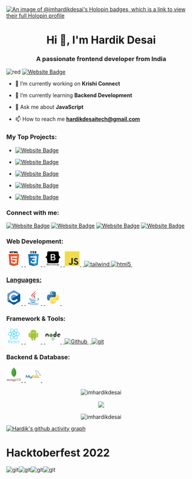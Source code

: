 
[![An image of @imhardikdesai's Holopin badges, which is a link to view their full Holopin profile](https://holopin.me/imhardikdesai)](https://holopin.io/@imhardikdesai)
<h1 align="center">Hi 👋, I'm Hardik Desai</h1>
<h3 align="center">A passionate frontend developer from India</h3>



![red](https://komarev.com/ghpvc/?username=imhardikdesai&color=red) [![Website Badge](https://img.shields.io/badge/Website-Hardik-red?style=flat&logo=Google-chrome&logoColor=white)]([https://imhardikdesai.netlify.app/](https://hardik-portfolio.vercel.app/))

<!-- Trophy Code  -->
<!-- <p align="left"> 
<a href="https://github.com/ryo-ma/github-profile-trophy">
<img src="https://github-profile-trophy.vercel.app/?username=imhardikdesai" alt="imhardikdesai" />
</a>
</p> -->

- 🔭 I’m currently working on **Krishi Connect**

- 🌱 I’m currently learning **Backend Development**

- 💬 Ask me about **JavaScript**

- 📫 How to reach me **hardikdesaitech@gmail.com**


### My Top Projects:

- [![Website Badge](https://img.shields.io/badge/☁️-Weather_Finder-orange?style=flat&logo=&logoColor=green)](https://github.com/imhardikdesai/Weather-App-React)

- [![Website Badge](https://img.shields.io/badge/🏠-Hostel_Website-blueviolet?style=flat&logo=&logoColor=green)](https://github.com/imhardikdesai/patel-boarding-web-react)

- [![Website Badge](https://img.shields.io/badge/👟-Kiks_Square_Store-ff69b4?style=flat&logo=&logoColor=green)](https://github.com/imhardikdesai/Kiks-Square-Store)

- [![Website Badge](https://img.shields.io/badge/📰-News_Website-yellow?style=flat&logo=&logoColor=green)](https://github.com/imhardikdesai/news-website)

- [![Website Badge](https://img.shields.io/badge/🧑‍💻-Live_Coding_Contest-blue?style=flat&logo=&logoColor=green)](https://github.com/imhardikdesai/live-coding-contest)



<h3 align="left">Connect with me:</h3>
<div>

[![Website Badge](https://img.shields.io/badge/Hardik_Desai-white?style=flat&logo=LinkedIn&logoColor=blue)](https://linkedin.com/in/desai-hardik-6b239b213) [![Website Badge](https://img.shields.io/badge/imhardikdesai-white?style=flat&logo=Instagram&logoColor=red)](https://instagram.com/imhardikdesai) [![Website Badge](https://img.shields.io/badge/imhardikdesai-white?style=flat&logo=Snapchat&logoColor=yellow)](https://snapchat.com/add/imhardikdesai) [![Website Badge](https://img.shields.io/badge/imhardikdesai-white?style=flat&logo=Twitter&logoColor=blue)](https://twitter.com/imhardikdesai)

</div>

<h3 align="left">Web Development:</h3>

<a href="https://www.w3.org/html/" target="_blank" rel="noreferrer"> <img src="https://raw.githubusercontent.com/devicons/devicon/master/icons/html5/html5-original-wordmark.svg" alt="html5" width="40" height="40"/> </a> &nbsp;<a href="https://www.w3schools.com/css/" target="_blank" rel="noreferrer"> <img src="https://raw.githubusercontent.com/devicons/devicon/master/icons/css3/css3-original-wordmark.svg" alt="css3" width="40" height="40"/> </a> &nbsp;<a href="https://getbootstrap.com" target="_blank" rel="noreferrer"> <img src="https://raw.githubusercontent.com/devicons/devicon/master/icons/bootstrap/bootstrap-plain-wordmark.svg" alt="bootstrap" width="40" height="40"/> </a> &nbsp;<a href="https://developer.mozilla.org/en-US/docs/Web/JavaScript" target="_blank" rel="noreferrer"> <img src="https://raw.githubusercontent.com/devicons/devicon/master/icons/javascript/javascript-original.svg" alt="javascript" width="40" height="40"/> </a> &nbsp;<a href="https://tailwindcss.com/" target="_blank" rel="noreferrer"> <img src="https://www.vectorlogo.zone/logos/tailwindcss/tailwindcss-icon.svg" alt="tailwind" width="40" height="40"/> </a><a href="https://www.w3.org/html/" target="_blank" rel="noreferrer"> <img src="https://github.com/mui/material-ui/raw/master/docs/public/static/logo.svg" alt="html5" width="40" height="40"/> </a> &nbsp;<a href="https://www.w3schools.com/css/" target="_blank" rel="noreferrer"> 
</div>

<h3 align="left">Languages:</h3>

<a href="https://www.cprogramming.com/" target="_blank" rel="noreferrer"> <img src="https://raw.githubusercontent.com/devicons/devicon/master/icons/c/c-original.svg" alt="c" width="40" height="40"/> </a> &nbsp;<a href="https://www.java.com" target="_blank" rel="noreferrer"> <img src="https://raw.githubusercontent.com/devicons/devicon/master/icons/java/java-original.svg" alt="java" width="40" height="40"/> </a> &nbsp;<a href="https://www.python.com" target="_blank" rel="noreferrer"> <img src="https://raw.githubusercontent.com/devicons/devicon/master/icons/python/python-original.svg" alt="java" width="40" height="40"/> </a> &nbsp;
</div>

<h3 align="left">Framework & Tools:</h3>

 <a href="https://reactjs.org/" target="_blank" rel="noreferrer"> <img src="https://raw.githubusercontent.com/devicons/devicon/master/icons/react/react-original-wordmark.svg" alt="react" width="40" height="40"/> </a>&nbsp;<a href="https://developer.android.com" target="_blank" rel="noreferrer"> <img src="https://raw.githubusercontent.com/devicons/devicon/master/icons/android/android-original-wordmark.svg" alt="android" width="40" height="40"/> </a> &nbsp;<a href="https://nodejs.org" target="_blank" rel="noreferrer"> <img src="https://raw.githubusercontent.com/devicons/devicon/master/icons/nodejs/nodejs-original-wordmark.svg" alt="nodejs" width="40" height="40"/> </a> &nbsp;<a href="https://github.com" target="_blank" rel="noreferrer"> <img src="https://www.vectorlogo.zone/logos/github/github-tile.svg" alt="Github" width="40" height="40"/> </a> &nbsp;<a href="https://git-scm.com/" target="_blank" rel="noreferrer"> <img src="https://www.vectorlogo.zone/logos/git-scm/git-scm-icon.svg" alt="git" width="40" height="40"/> </a>
</div>

<h3 align="left">Backend & Database:</h3>

<a href="https://www.mongodb.com/" target="_blank" rel="noreferrer"> <img src="https://raw.githubusercontent.com/devicons/devicon/master/icons/mongodb/mongodb-original-wordmark.svg" alt="mongodb" width="40" height="40"/> </a> &nbsp;<a href="https://www.mysql.com/" target="_blank" rel="noreferrer"> <img src="https://raw.githubusercontent.com/devicons/devicon/master/icons/mysql/mysql-original-wordmark.svg" alt="mysql" width="40" height="40"/> </a> &nbsp;

</div>


<p align="center"><img align="center" src="https://github-readme-stats.vercel.app/api?username=imhardikdesai&show_icons=true&theme=dracula" alt="imhardikdesai" /></p>

<p align="center"><img align="center" src="https://github-readme-stats.vercel.app/api/top-langs/?username=imhardikdesai&layout=compact&theme=dracula&langs_count=10" /></p>

<p align="center"><img align="center" src="https://github-readme-streak-stats.herokuapp.com/?user=imhardikdesai&theme=radical" alt="imhardikdesai" /></p>

[![Hardik's github activity graph](https://activity-graph.herokuapp.com/graph?username=imhardikdesai&custom_title=Hardik%20Desai's%20Activity%20graph&hide_border=true&theme=merko)](https://github.com/imhardikdesai/imhardikdesai)


<h1>Hacktoberfest 2022</h1>
<div align="left">
<img src="https://www.holopin.io/_next/image?url=https%3A%2F%2Fassets.holopin.io%2FeyJidWNrZXQiOiJob2xvcGluLWFzc2V0cyIsImtleSI6ImFzc2V0cy9jbDhkNmZycXowMTgxMDltaGFleGpmczRwIiwiZWRpdHMiOnsicm90YXRlIjpudWxsfX0%3D&w=1920&q=75" alt="git" width="200" height="200"/><img src="https://www.holopin.io/_next/image?url=https%3A%2F%2Fassets.holopin.io%2FeyJidWNrZXQiOiJob2xvcGluLWFzc2V0cyIsImtleSI6ImFzc2V0cy9jbDhkODlvaTAwMDE3MDlpZjdsdWxhNHV5IiwiZWRpdHMiOnsicm90YXRlIjpudWxsfX0%3D&w=1920&q=75" alt="git" width="200" height="200"/><img src="https://www.holopin.io/_next/image?url=https%3A%2F%2Fassets.holopin.io%2FeyJidWNrZXQiOiJob2xvcGluLWFzc2V0cyIsImtleSI6ImFzc2V0cy9jbDhkOHRrZnAwMDMyMDlqbmtxZTF3dzVhIiwiZWRpdHMiOnsicm90YXRlIjpudWxsfX0%3D&w=1920&q=75" alt="git" width="200" height="200"/><img src="https://www.holopin.io/_next/image?url=https%3A%2F%2Fassets.holopin.io%2FeyJidWNrZXQiOiJob2xvcGluLWFzc2V0cyIsImtleSI6ImFzc2V0cy9jbDhkOHVrb3MwMDk0MDlqbnVuaGRhcDd3IiwiZWRpdHMiOnsicm90YXRlIjpudWxsfX0%3D&w=1920&q=75" alt="git" width="200" height="200"/>
</div>
